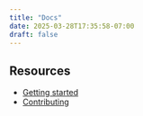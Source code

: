 ```yaml
---
title: "Docs"
date: 2025-03-28T17:35:58-07:00
draft: false
---
```


## Resources

- [Getting started](/docs/getting-started)
- [Contributing](/docs/contributing)
